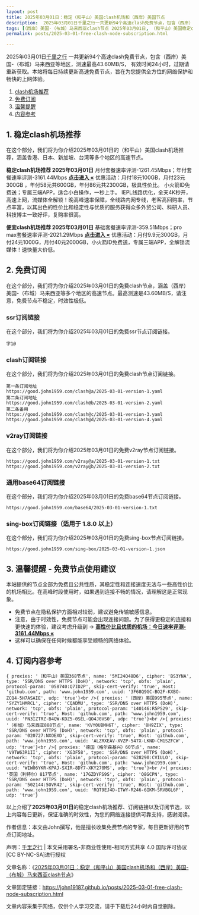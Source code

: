 ```yaml
---
layout: post
title: 2025年03月01日：稳定（和平山）美国clash机场和（西岸）美国节点
description:  2025年03月01日千里之行一共更新94个高速clash免费节点，包含（西岸）美国-（布城）马来西亚等地区，测速最高43.60MB/S， 有效时间24小时，过期请重新获取。本站将每日持续更新高速免费节点，旨在为您提供全方位的网络保护和畅快的上网体验
tags: [（西岸）美国-（布城）马来西亚clash节点 2025年03月01日, （和平山）美国稳定clash机场推荐 2025年03月01日]
permalink: posts/2025-03-01-free-clash-node-subscription.html

---
```



2025年03月01日[千里之行](https://john19187.github.io) 一共更新94个高速clash免费节点，包含（西岸）美国-（布城）马来西亚等地区，测速最高43.60MB/S， 有效时间24小时，过期请重新获取。本站将每日持续更新高速免费节点，旨在为您提供全方位的网络保护和畅快的上网体验。

1. [clash机场推荐](#1-稳定clash机场推荐)
2. [免费订阅](#2-免费订阅)
3. [温馨提醒](#3-温馨提醒---免费节点使用建议)
4. [内容参考](#4-订阅内容参考)

## 1. 稳定clash机场推荐

在这个部分，我们将为你介绍2025年03月01日的（和平山）美国clash机场推荐，涵盖香港、日本、新加坡、台湾等多个地区的高速节点。

<div class="good cat1"><strong>稳定clash机场推荐 2025年03月01日</strong> 月付套餐速率评测-1261.45Mbps；年付套餐速率评测-3161.44Mbps <strong><a href="https://good.john1959.com/lepl/2025-03-01" target="_blank">点击进入 «</a></strong> 优惠活动：月付18元100GB，月付23元300GB ，年付58元共600GB，年付86元共2300GB，极具性价比。 小火箭ID免费送；专属三端APP，适合小白操作，一秒上手。 IEPL线路优化，全天4K秒开，高速上网，流媒体全解锁！晚高峰速率保障，全线路内网专线，老客高回购率，节点丰富，以其出色的性价比和稳定性与优质的服务获得众多外贸公司、科研人员、科技博主一致好评，复购率很高。</div><div class="good cat2">

<strong>便宜clash机场推荐 2025年03月01日</strong> 基础套餐速率评测-359.51Mbps；pro max套餐速率评测-2021.29Mbps <strong><a href="https://good.john1959.com/cheap/2025-03-01" target="_blank">点击进入 «</a></strong> 优惠活动：月付9.9元300GB，月付24元1000G，月付40元2000GB，小火箭ID免费送，专属三端APP，全解锁流媒体！速快量大价低。</div>

## 2. 免费订阅

在这个部分，我们将为你介绍2025年03月01日的免费clash节点，涵盖（西岸）美国-（布城）马来西亚等多个地区的高速节点。最高测速是43.60MB/S，请注意，免费节点不稳定，时效性极低。

### ssr订阅链接

在这个部分，我们将为你介绍2025年03月01日的免费ssr节点订阅链接。

```
字1@
```

### clash订阅链接

在这个部分，我们将为你介绍2025年03月01日的免费clash节点订阅链接。

```
第一条订阅地址
https://good.john1959.com/clash@a/2025-03-01-version-1.yaml
第二条订阅地址
https://good.john1959.com/clash@b/2025-03-01-version-2.yaml
第二条备用
https://good.john1959.com/clash@c/2025-03-01-version-3.yaml
https://good.john1959.com/clash@d/2025-03-01-version-4.yaml
```

### v2ray订阅链接

在这个部分，我们将为你介绍2025年03月01日的免费v2ray节点订阅链接。

```
https://good.john1959.com/v2ray@a/2025-03-01-version-1.txt
https://good.john1959.com/v2ray@b/2025-03-01-version-2.txt
```

### 通用base64订阅链接

在这个部分，我们将为你介绍2025年03月01日的免费base64节点订阅链接。

```
https://good.john1959.com/base64/2025-03-01-version-1.txt
```

### sing-box订阅链接（适用于 1.8.0 以上）

在这个部分，我们将为你介绍2025年03月01日的免费sing-box节点订阅链接。

```
https://good.john1959.com/sing-box/2025-03-01-version-1.json
```

## 3. 温馨提醒 - 免费节点使用建议

本站提供的节点全部为免费且公共性质，其稳定性和连接速度无法与一些高性价比的机场相比。在高峰时段使用时，如果遇到连接不畅的情况，请理解这是正常现象。

- 免费节点在隐私保护方面相对较弱，建议避免传输敏感信息。
- 注意，由于时效性，免费节点可能会出现连接问题。为了获得更稳定的连接和更快速的体验，建议考虑升级到 → <strong>[高性价比且优质的机场：今日速率评测- 3161.44Mbps «](https://good.john1959.com/lepl/2025-03-01)</strong>
- 这样可以确保在任何时候都能享受顺畅的网络体验。

## 4. 订阅内容参考

```
{ proxies: '（和平山）美国368节点', name: '5MI24Q48D6', cipher: 'BS3YNA', type: 'SSR/DNS over HTTPS (DoH)', network: 'tcp', obfs: 'plain', protocol-param: '058740:Q7ID2P', skip-cert-verify: 'true', Host: 'github.com', path: 'www.john1959.com', uuid: '3F68Q9GC-BO2F-KXBO-ZCQ4-5H7ASAIE', udp: 'true'}<br />{ proxies: '（西岸）美国995节点', name: 'SYZY1HMRCL', cipher: 'CQADMU', type: 'SSR/DNS over HTTPS (DoH)', network: 'tcp', obfs: 'plain', protocol-param: '140146:R5PS29', skip-cert-verify: 'true', Host: 'github.com', path: 'www.john1959.com', uuid: 'PN3IZTRZ-B4QW-KDZ5-0SEL-QO4J0VS0', udp: 'true'}<br />{ proxies: '（布城）马来西亚888节点', name: 'KVY0UBMH6T', cipher: '8H9ZIX', type: 'SSR/DNS over HTTPS (DoH)', network: 'tcp', obfs: 'plain', protocol-param: '020727:NXOEXD', skip-cert-verify: 'true', Host: 'github.com', path: 'www.john1959.com', uuid: 'ALZRXEAV-XVZP-547X-LKND-CM1SZFCW', udp: 'true'}<br />{ proxies: '德国（格尔森基兴）60节点', name: 'V9TW63R1II', cipher: 'XG3F58', type: 'SSR/DNS over HTTPS (DoH)', network: 'tcp', obfs: 'plain', protocol-param: '628290:CVIULO', skip-cert-verify: 'true', Host: 'github.com', path: 'www.john1959.com', uuid: 'WIW06YKR-KPAJ-SXIR-8DY7-XKY270MS', udp: 'true'}<br />{ proxies: '英国（利特尔）817节点', name: '17GZDYFS9S', cipher: 'Q8GCPN', type: 'SSR/DNS over HTTPS (DoH)', network: 'tcp', obfs: 'plain', protocol-param: '502144:5OVR42', skip-cert-verify: 'true', Host: 'github.com', path: 'www.john1959.com', uuid: 'RQT9EJ4D-ITWY-R246-6IKM-SRVBGL6F', udp: 'true'}
```

以上介绍了<strong>2025年03月01日</strong>的稳定clash机场推荐、订阅链接以及订阅节选，以上内容每日更新，保证准确的时效性，为您的网络连接提供可靠支持，感谢阅读。

作者信息：本文由John撰写，他是擅长收集免费节点的专家，每日更新好用的节点订阅地址。

声明：[千里之行](https://john19187.github.io) | 本文采用署名-非商业性使用-相同方式共享 4.0 国际许可协议[CC BY-NC-SA]进行授权

文章名称：《[2025年03月01日：稳定（和平山）美国clash机场和（西岸）美国-（布城）马来西亚clash节点](https://john19187.github.io/posts/2025-03-01-free-clash-node-subscription.html)》

文章固定链接：https://john19187.github.io/posts/2025-03-01-free-clash-node-subscription.html

文章内容采集于网络，仅供个人学习交流，请于下载后24小时内自觉删除。
